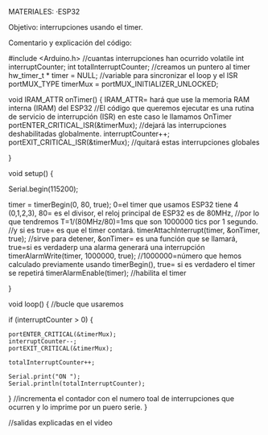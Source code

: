 MATERIALES:
·ESP32

Objetivo: interrupciones usando el timer.

Comentario y explicación del código:

#include <Arduino.h>
//cuantas interrupciones han ocurrido
volatile int interruptCounter;
int totalInterruptCounter;
 //creamos un puntero al timer
hw_timer_t * timer = NULL;
//variable para sincronizar el loop y el ISR
portMUX_TYPE timerMux = portMUX_INITIALIZER_UNLOCKED;
 
void IRAM_ATTR onTimer() { IRAM_ATTR=  hará que use la memoria RAM interna (IRAM) del ESP32
//El código que queremos ejecutar es una rutina de servicio de interrupción (ISR) en este caso le llamamos OnTimer
  portENTER_CRITICAL_ISR(&timerMux); //dejará las interrupciones deshabilitadas globalmente.
  interruptCounter++;
  portEXIT_CRITICAL_ISR(&timerMux); //quitará estas interrupciones globales
 
}
 
void setup() {
 
  Serial.begin(115200);
 
  timer = timerBegin(0, 80, true); 0=el timer  que usamos ESP32 tiene 4 (0,1,2,3), 80= es el divisor, el reloj principal de ESP32 es de 80MHz, 
  //por lo que tendremos T=1/(80MHz/80)=1ms que son 1000000 tics por 1 segundo.
  //y si es true= es que el timer contará.
  timerAttachInterrupt(timer, &onTimer, true); //sirve para detener, &onTimer= es una función que se llamará, true=si es verdaderp una alarma generará una interrupción
  timerAlarmWrite(timer, 1000000, true); //1000000=número que hemos calculado previamente usando timerBegin(), true= si es verdadero el timer se repetirá
  timerAlarmEnable(timer); //habilita el timer
 
}
 
void loop() { //bucle que usaremos
 
  if (interruptCounter > 0) {
 
    portENTER_CRITICAL(&timerMux);
    interruptCounter--;
    portEXIT_CRITICAL(&timerMux);
 
    totalInterruptCounter++;
 
    Serial.print("ON ");
    Serial.println(totalInterruptCounter);
 
  }
  //incrementa el contador con el numero toal de interrupciones que ocurren y lo imprime por un puero serie.
}

//salidas explicadas en el video
